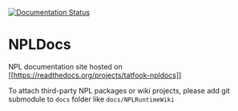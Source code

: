 [![Documentation Status](https://readthedocs.org/projects/tatfook-npldocs/badge/?version=master)](http://docs.paraengine.com/en/master/?badge=master)

# NPLDocs
NPL documentation site hosted on [[https://readthedocs.org/projects/tatfook-npldocs]]

To attach third-party NPL packages or wiki projects, please add git submodule to `docs` folder like `docs/NPLRuntimeWiki`
